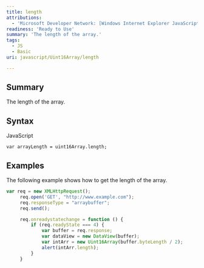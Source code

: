 ```yaml
---
title: length
attributions:
  - 'Microsoft Developer Network: [Windows Internet Explorer JavaScript reference Article](http://msdn.microsoft.com/en-us/library/ie/yek4tbz0%28v=vs.94%29.aspx)'
readiness: 'Ready to Use'
summary: 'The length of the array.'
tags:
  - JS
  - Basic
uri: javascript/Uint16Array/length

---
```

## <span>Summary</span>

The length of the array.

## <span>Syntax</span>

<span class="language">JavaScript</span>

    var arrayLength = uint16Array.length;

## <span>Examples</span>

The following example shows how to get the length of the array.

``` js
var req = new XMLHttpRequest();
     req.open('GET', "http://www.example.com");
     req.responseType = "arraybuffer";
     req.send();

     req.onreadystatechange = function () {
         if (req.readyState === 4) {
             var buffer = req.response;
             var dataView = new DataView(buffer);
             var intArr = new Uint16Array(buffer.byteLength / 2);
             alert(intArr.length);
         }
     }
```

